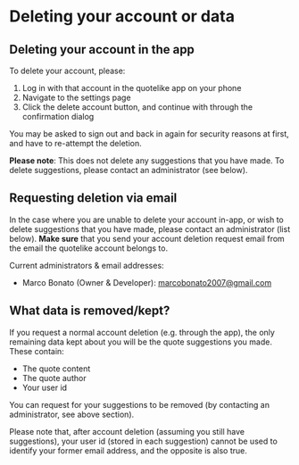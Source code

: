# Deleting your account or data
## Deleting your account in the app
To delete your account, please:
1. Log in with that account in the quotelike app on your phone
2. Navigate to the settings page
3. Click the delete account button, and continue with through the confirmation dialog

You may be asked to sign out and back in again for security reasons at first, and have to re-attempt the deletion.

**Please note**: This does not delete any suggestions that you have made. To delete suggestions, please contact an administrator (see below).

## Requesting deletion via email
In the case where you are unable to delete your account in-app, or wish to delete suggestions that you have made, please contact an administrator (list below). 
**Make sure** that you send your account deletion request email from the email the quotelike account belongs to.

Current administrators & email addresses:
- Marco Bonato (Owner & Developer): marcobonato2007@gmail.com

## What data is removed/kept?
If you request a normal account deletion (e.g. through the app), the only remaining data kept about you will be the quote suggestions you made. These contain:
- The quote content
- The quote author
- Your user id

You can request for your suggestions to be removed (by contacting an administrator, see above section).

Please note that, after account deletion (assuming you still have suggestions), your user id (stored in each suggestion) cannot be used to identify your former email address, and the opposite is also true.
